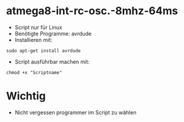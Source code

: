 # atmega8-int-rc-osc.-8mhz-64ms
* Script nur für Linux
* Benötigte Programme: avrdude
* Installieren mit:
````
sudo apt-get install avrdude
````
* Script ausführbar machen mit:
````
chmod +x "Scriptname"
````
# Wichtig
* Nicht vergessen programmer im Script zu wählen
